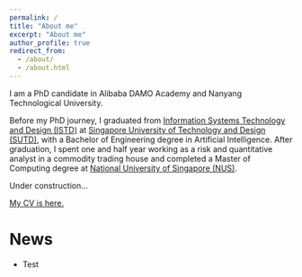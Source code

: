 ```yaml
---
permalink: /
title: "About me"
excerpt: "About me"
author_profile: true
redirect_from: 
  - /about/
  - /about.html
---
```


I am a PhD candidate in Alibaba DAMO Academy and Nanyang Technological University.

Before my PhD journey, I graduated from [Information Systems Technology and Design (ISTD)](https://istd.sutd.edu.sg/) at [Singapore University of Technology and Design (SUTD)](https://www.sutd.edu.sg/),
with a Bachelor of Engineering degree in Artificial Intelligence.
After graduation, I spent one and half year working as a risk and quantitative analyst in a commodity trading house and 
completed a Master of Computing degree at [National University of Singapore (NUS)](https://www.comp.nus.edu.sg/).

Under construction...

[My CV is here.](http://xingxuanli.github.io/files/cv_lixingxuan.pdf)

News
====
* Test

<br />
<br />
<div align="center">
<script type='text/javascript' id='clustrmaps' src='//cdn.clustrmaps.com/map_v2.js?cl=080808&w=450&t=n&d=N_xEFBEwpQfbPYu2LUGSWXNkZVJYkwCV8yS_L3UKptU&co=ffffff&cmo=3acc3a&cmn=ff5353&ct=808080'></script>
</div>